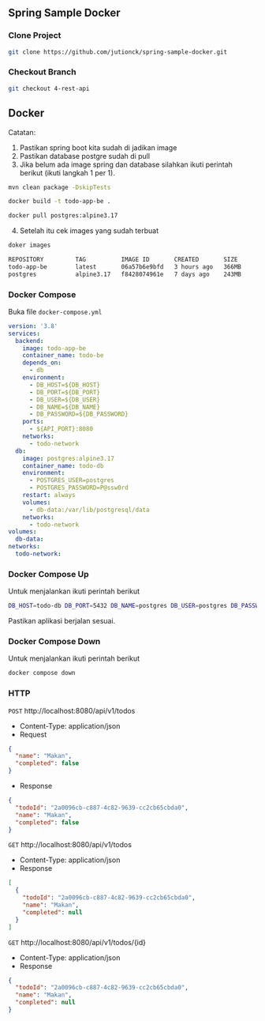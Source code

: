 ## Spring Sample Docker

### Clone Project
```bash
git clone https://github.com/jutionck/spring-sample-docker.git
```

### Checkout Branch
```bash
git checkout 4-rest-api
```

## Docker
Catatan:
1. Pastikan spring boot kita sudah di jadikan image
2. Pastikan database postgre sudah di pull
3. Jika belum ada image spring dan database silahkan ikuti perintah berikut (ikuti langkah 1 per 1).
```bash
mvn clean package -DskipTests

docker build -t todo-app-be .

docker pull postgres:alpine3.17
```
4. Setelah itu cek images yang sudah terbuat
```bash
doker images

REPOSITORY         TAG          IMAGE ID       CREATED       SIZE
todo-app-be        latest       06a57b6e9bfd   3 hours ago   366MB
postgres           alpine3.17   f8428074961e   7 days ago    243MB
```

### Docker Compose
Buka file `docker-compose.yml`
```yaml
version: '3.8'
services:
  backend:
    image: todo-app-be
    container_name: todo-be
    depends_on:
      - db
    environment:
      - DB_HOST=${DB_HOST}
      - DB_PORT=${DB_PORT}
      - DB_USER=${DB_USER}
      - DB_NAME=${DB_NAME}
      - DB_PASSWORD=${DB_PASSWORD}
    ports:
      - ${API_PORT}:8080
    networks:
      - todo-network
  db:
    image: postgres:alpine3.17
    container_name: todo-db
    environment:
      - POSTGRES_USER=postgres
      - POSTGRES_PASSWORD=P@ssw0rd
    restart: always
    volumes:
      - db-data:/var/lib/postgresql/data
    networks:
      - todo-network
volumes:
  db-data:
networks:
  todo-network:
```

### Docker Compose Up
Untuk menjalankan ikuti perintah berikut
```bash
DB_HOST=todo-db DB_PORT=5432 DB_NAME=postgres DB_USER=postgres DB_PASSWORD=P@ssw0rd API_PORT=8080 docker compose up
```
Pastikan aplikasi berjalan sesuai.

### Docker Compose Down
Untuk menjalankan ikuti perintah berikut
```bash
docker compose down
```

### HTTP

`POST` http://localhost:8080/api/v1/todos
- Content-Type: application/json
- Request
```json
{
  "name": "Makan",
  "completed": false
}
```
- Response
```json
{
  "todoId": "2a0096cb-c887-4c82-9639-cc2cb65cbda0",
  "name": "Makan",
  "completed": false
}
```

`GET` http://localhost:8080/api/v1/todos
- Content-Type: application/json
- Response
```json
[
  {
    "todoId": "2a0096cb-c887-4c82-9639-cc2cb65cbda0",
    "name": "Makan",
    "completed": null
  }
]
```

`GET` http://localhost:8080/api/v1/todos/{id}
- Content-Type: application/json
- Response
```json
{
  "todoId": "2a0096cb-c887-4c82-9639-cc2cb65cbda0",
  "name": "Makan",
  "completed": null
}
```
